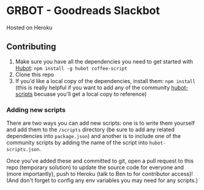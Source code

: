 # GRBOT - Goodreads Slackbot
Hosted on Heroku

## Contributing

1. Make sure you have all the dependencies you need to get started with [Hubot](http://hubot.github.com): `npm install -g hubot coffee-script`
2. Clone this repo
3. If you'd like a local copy of the dependencies, install them: `npm install` (this is really helpful if you want to add any of the community [hubot-scripts](https://github.com/github/hubot-scripts) becuase you'll get a local copy to reference)

### Adding new scripts
There are two ways you can add new scripts: one is to write them yourself and add them to the `/scripts` directory (be sure to add any related dependencies into `package.json`) and another is to include one of the community scripts by adding the name of the script into `hubot-scripts.json`.

Once you've added these and committed to git, open a pull request to this repo (temporary solution) to update the source code for everyone and (more importantly), push to Heroku (talk to Ben to for contributor access)! (And don't forget to config any env variables you may need for any scripts.)